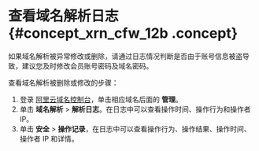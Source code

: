# 查看域名解析日志 {#concept_xrn_cfw_12b .concept}

如果域名解析被异常修改或删除，请通过日志情况判断是否由于账号信息被盗导致，建议您及时修改会员账号密码及域名密码。

查看域名解析被删除或修改的步骤：

1.  登录 [阿里云域名控制台](https://netcn.console.aliyun.com/core/domain/list)，单击相应域名后面的 **管理**。
2.  单击 **域名解析** \> **解析日志**。在日志中可以查看操作时间、操作行为和操作者 IP。
3.  单击 **安全** \> **操作记录**，在日志中可以查看操作行为、操作结果、操作时间、操作者 IP 和详情。

